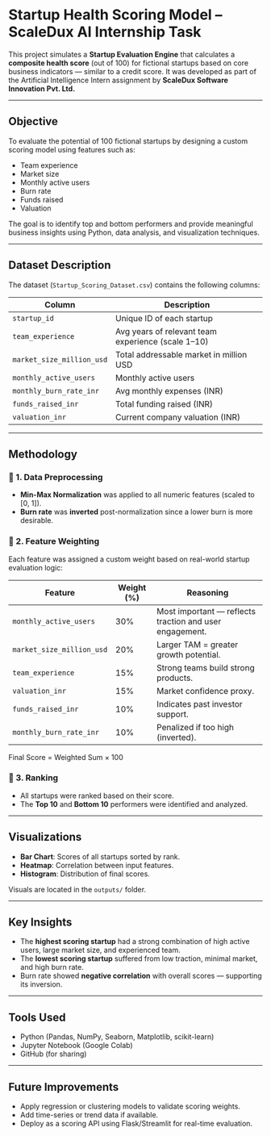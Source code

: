 # Startup Health Scoring Model – ScaleDux AI Internship Task

This project simulates a **Startup Evaluation Engine** that calculates a **composite health score** (out of 100) for fictional startups based on core business indicators — similar to a credit score. It was developed as part of the Artificial Intelligence Intern assignment by **ScaleDux Software Innovation Pvt. Ltd.**

---

## Objective

To evaluate the potential of 100 fictional startups by designing a custom scoring model using features such as:

- Team experience
- Market size
- Monthly active users
- Burn rate
- Funds raised
- Valuation

The goal is to identify top and bottom performers and provide meaningful business insights using Python, data analysis, and visualization techniques.

---

## Dataset Description

The dataset (`Startup_Scoring_Dataset.csv`) contains the following columns:

| Column                     | Description |
|---------------------------|-------------|
| `startup_id`              | Unique ID of each startup |
| `team_experience`         | Avg years of relevant team experience (scale 1–10) |
| `market_size_million_usd`| Total addressable market in million USD |
| `monthly_active_users`    | Monthly active users |
| `monthly_burn_rate_inr`   | Avg monthly expenses (INR) |
| `funds_raised_inr`        | Total funding raised (INR) |
| `valuation_inr`           | Current company valuation (INR) |

---

## Methodology

### 🔹 1. Data Preprocessing

- **Min-Max Normalization** was applied to all numeric features (scaled to [0, 1]).
- **Burn rate** was **inverted** post-normalization since a lower burn is more desirable.

### 🔹 2. Feature Weighting

Each feature was assigned a custom weight based on real-world startup evaluation logic:

| Feature                    | Weight (%) | Reasoning |
|---------------------------|------------|-----------|
| `monthly_active_users`    | 30%        | Most important — reflects traction and user engagement. |
| `market_size_million_usd`| 20%        | Larger TAM = greater growth potential. |
| `team_experience`         | 15%        | Strong teams build strong products. |
| `valuation_inr`           | 15%        | Market confidence proxy. |
| `funds_raised_inr`        | 10%        | Indicates past investor support. |
| `monthly_burn_rate_inr`   | 10%        | Penalized if too high (inverted). |

Final Score = Weighted Sum × 100

### 🔹 3. Ranking

- All startups were ranked based on their score.
- The **Top 10** and **Bottom 10** performers were identified and analyzed.

---

## Visualizations

- **Bar Chart**: Scores of all startups sorted by rank.
- **Heatmap**: Correlation between input features.
- **Histogram**: Distribution of final scores.

Visuals are located in the `outputs/` folder.

---

## Key Insights

- The **highest scoring startup** had a strong combination of high active users, large market size, and experienced team.
- The **lowest scoring startup** suffered from low traction, minimal market, and high burn rate.
- Burn rate showed **negative correlation** with overall scores — supporting its inversion.

---


## Tools Used

- Python (Pandas, NumPy, Seaborn, Matplotlib, scikit-learn)
- Jupyter Notebook (Google Colab)
- GitHub (for sharing)

---

## Future Improvements

- Apply regression or clustering models to validate scoring weights.
- Add time-series or trend data if available.
- Deploy as a scoring API using Flask/Streamlit for real-time evaluation.
